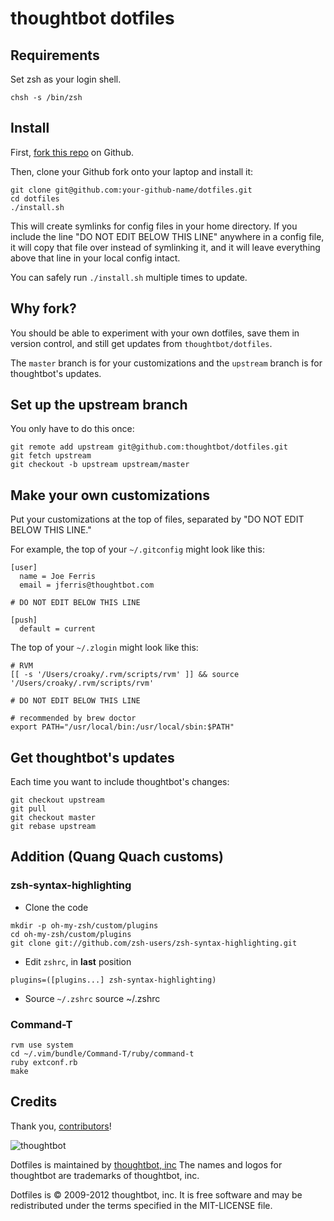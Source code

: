thoughtbot dotfiles
===================

Requirements
------------

Set zsh as your login shell.

    chsh -s /bin/zsh

Install
-------

First, [fork this repo](/thoughtbot/dotfiles#fork_box) on Github.

Then, clone your Github fork onto your laptop and install it:

    git clone git@github.com:your-github-name/dotfiles.git
    cd dotfiles
    ./install.sh

This will create symlinks for config files in your home directory. If you
include the line "DO NOT EDIT BELOW THIS LINE" anywhere in a config file, it
will copy that file over instead of symlinking it, and it will leave
everything above that line in your local config intact.

You can safely run `./install.sh` multiple times to update.

Why fork?
---------

You should be able to experiment with your own dotfiles, save them in version
control, and still get updates from `thoughtbot/dotfiles`.

The `master` branch is for your customizations and the `upstream` branch is for
thoughtbot's updates.

Set up the upstream branch
--------------------------

You only have to do this once:

    git remote add upstream git@github.com:thoughtbot/dotfiles.git
    git fetch upstream
    git checkout -b upstream upstream/master

Make your own customizations
----------------------------

Put your customizations at the top of files, separated by "DO NOT EDIT BELOW
THIS LINE."

For example, the top of your `~/.gitconfig` might look like this:

    [user]
      name = Joe Ferris
      email = jferris@thoughtbot.com

    # DO NOT EDIT BELOW THIS LINE

    [push]
      default = current

The top of your `~/.zlogin` might look like this:

    # RVM
    [[ -s '/Users/croaky/.rvm/scripts/rvm' ]] && source '/Users/croaky/.rvm/scripts/rvm'

    # DO NOT EDIT BELOW THIS LINE

    # recommended by brew doctor
    export PATH="/usr/local/bin:/usr/local/sbin:$PATH"

Get thoughtbot's updates
------------------------

Each time you want to include thoughtbot's changes:

    git checkout upstream
    git pull
    git checkout master
    git rebase upstream

Addition (Quang Quach customs)
--------

### zsh-syntax-highlighting
* Clone the code
```
mkdir -p oh-my-zsh/custom/plugins
cd oh-my-zsh/custom/plugins
git clone git://github.com/zsh-users/zsh-syntax-highlighting.git
```

* Edit `zshrc`, in **last** position
````
plugins=([plugins...] zsh-syntax-highlighting)
````
* Source `~/.zshrc`
     source ~/.zshrc

### Command-T

```
rvm use system
cd ~/.vim/bundle/Command-T/ruby/command-t
ruby extconf.rb
make
```

Credits
-------

Thank you, [contributors](/thoughtbot/dotfiles/graphs/contributors)!

![thoughtbot](http://thoughtbot.com/images/tm/logo.png)

Dotfiles is maintained by [thoughtbot, inc](http://thoughtbot.com/community)
The names and logos for thoughtbot are trademarks of thoughtbot, inc.

Dotfiles is © 2009-2012 thoughtbot, inc. It is free software and may be
redistributed under the terms specified in the MIT-LICENSE file.
